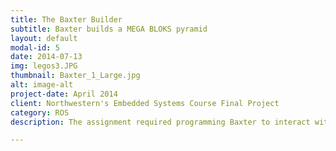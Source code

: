 ```yaml
---
title: The Baxter Builder
subtitle: Baxter builds a MEGA BLOKS pyramid
layout: default
modal-id: 5
date: 2014-07-13
img: legos3.JPG
thumbnail: Baxter_1_Large.jpg
alt: image-alt
project-date: April 2014
client: Northwestern's Embedded Systems Course Final Project
category: ROS
description: The assignment required programming Baxter to interact with its environment to perform a task. Using OpenCV and MoveIt, this project was designed for Baxter to assemble a 3-brick pyramid by determining the inconsistent pick coordinates. <br>  <div align="center"><iframe width="560" height="315" src="https://www.youtube-nocookie.com/embed/qhr6fgW47a8" frameborder="0" allow="accelerometer; autoplay; encrypted-media; gyroscope; picture-in-picture" allowfullscreen></iframe></div><br><br>To see more you can visit the <a href="https://github.com/marcelbonnici/final-project-megabloks">GitHub repository</a>

---
```

